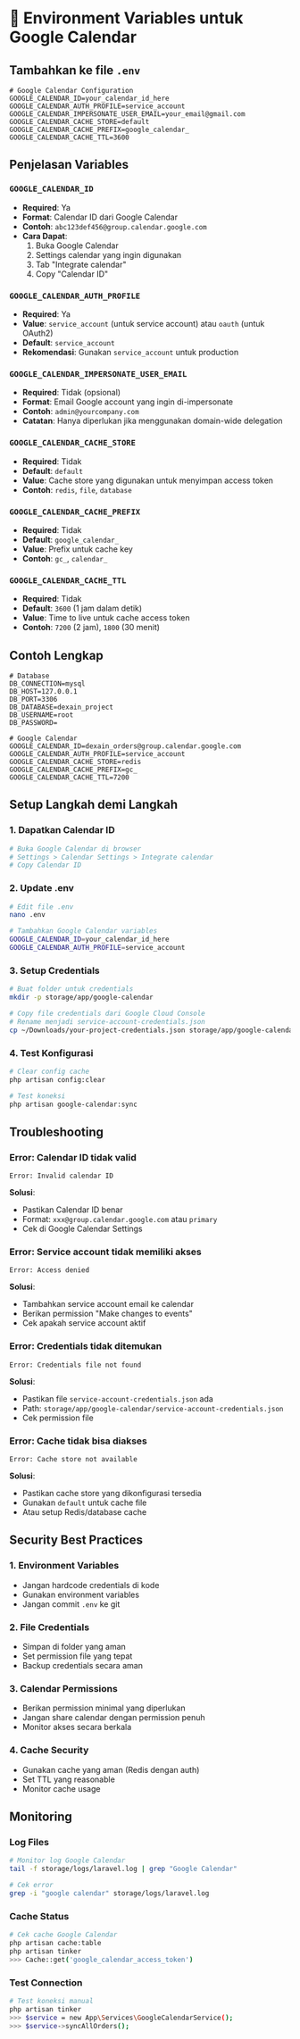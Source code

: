 # 🔧 Environment Variables untuk Google Calendar

## Tambahkan ke file `.env`

```env
# Google Calendar Configuration
GOOGLE_CALENDAR_ID=your_calendar_id_here
GOOGLE_CALENDAR_AUTH_PROFILE=service_account
GOOGLE_CALENDAR_IMPERSONATE_USER_EMAIL=your_email@gmail.com
GOOGLE_CALENDAR_CACHE_STORE=default
GOOGLE_CALENDAR_CACHE_PREFIX=google_calendar_
GOOGLE_CALENDAR_CACHE_TTL=3600
```

## Penjelasan Variables

### `GOOGLE_CALENDAR_ID`
- **Required**: Ya
- **Format**: Calendar ID dari Google Calendar
- **Contoh**: `abc123def456@group.calendar.google.com`
- **Cara Dapat**: 
  1. Buka Google Calendar
  2. Settings calendar yang ingin digunakan
  3. Tab "Integrate calendar"
  4. Copy "Calendar ID"

### `GOOGLE_CALENDAR_AUTH_PROFILE`
- **Required**: Ya
- **Value**: `service_account` (untuk service account) atau `oauth` (untuk OAuth2)
- **Default**: `service_account`
- **Rekomendasi**: Gunakan `service_account` untuk production

### `GOOGLE_CALENDAR_IMPERSONATE_USER_EMAIL`
- **Required**: Tidak (opsional)
- **Format**: Email Google account yang ingin di-impersonate
- **Contoh**: `admin@yourcompany.com`
- **Catatan**: Hanya diperlukan jika menggunakan domain-wide delegation

### `GOOGLE_CALENDAR_CACHE_STORE`
- **Required**: Tidak
- **Default**: `default`
- **Value**: Cache store yang digunakan untuk menyimpan access token
- **Contoh**: `redis`, `file`, `database`

### `GOOGLE_CALENDAR_CACHE_PREFIX`
- **Required**: Tidak
- **Default**: `google_calendar_`
- **Value**: Prefix untuk cache key
- **Contoh**: `gc_`, `calendar_`

### `GOOGLE_CALENDAR_CACHE_TTL`
- **Required**: Tidak
- **Default**: `3600` (1 jam dalam detik)
- **Value**: Time to live untuk cache access token
- **Contoh**: `7200` (2 jam), `1800` (30 menit)

## Contoh Lengkap

```env
# Database
DB_CONNECTION=mysql
DB_HOST=127.0.0.1
DB_PORT=3306
DB_DATABASE=dexain_project
DB_USERNAME=root
DB_PASSWORD=

# Google Calendar
GOOGLE_CALENDAR_ID=dexain_orders@group.calendar.google.com
GOOGLE_CALENDAR_AUTH_PROFILE=service_account
GOOGLE_CALENDAR_CACHE_STORE=redis
GOOGLE_CALENDAR_CACHE_PREFIX=gc_
GOOGLE_CALENDAR_CACHE_TTL=7200
```

## Setup Langkah demi Langkah

### 1. Dapatkan Calendar ID
```bash
# Buka Google Calendar di browser
# Settings > Calendar Settings > Integrate calendar
# Copy Calendar ID
```

### 2. Update .env
```bash
# Edit file .env
nano .env

# Tambahkan Google Calendar variables
GOOGLE_CALENDAR_ID=your_calendar_id_here
GOOGLE_CALENDAR_AUTH_PROFILE=service_account
```

### 3. Setup Credentials
```bash
# Buat folder untuk credentials
mkdir -p storage/app/google-calendar

# Copy file credentials dari Google Cloud Console
# Rename menjadi service-account-credentials.json
cp ~/Downloads/your-project-credentials.json storage/app/google-calendar/service-account-credentials.json
```

### 4. Test Konfigurasi
```bash
# Clear config cache
php artisan config:clear

# Test koneksi
php artisan google-calendar:sync
```

## Troubleshooting

### Error: Calendar ID tidak valid
```
Error: Invalid calendar ID
```
**Solusi**: 
- Pastikan Calendar ID benar
- Format: `xxx@group.calendar.google.com` atau `primary`
- Cek di Google Calendar Settings

### Error: Service account tidak memiliki akses
```
Error: Access denied
```
**Solusi**:
- Tambahkan service account email ke calendar
- Berikan permission "Make changes to events"
- Cek apakah service account aktif

### Error: Credentials tidak ditemukan
```
Error: Credentials file not found
```
**Solusi**:
- Pastikan file `service-account-credentials.json` ada
- Path: `storage/app/google-calendar/service-account-credentials.json`
- Cek permission file

### Error: Cache tidak bisa diakses
```
Error: Cache store not available
```
**Solusi**:
- Pastikan cache store yang dikonfigurasi tersedia
- Gunakan `default` untuk cache file
- Atau setup Redis/database cache

## Security Best Practices

### 1. Environment Variables
- Jangan hardcode credentials di kode
- Gunakan environment variables
- Jangan commit `.env` ke git

### 2. File Credentials
- Simpan di folder yang aman
- Set permission file yang tepat
- Backup credentials secara aman

### 3. Calendar Permissions
- Berikan permission minimal yang diperlukan
- Jangan share calendar dengan permission penuh
- Monitor akses secara berkala

### 4. Cache Security
- Gunakan cache yang aman (Redis dengan auth)
- Set TTL yang reasonable
- Monitor cache usage

## Monitoring

### Log Files
```bash
# Monitor log Google Calendar
tail -f storage/logs/laravel.log | grep "Google Calendar"

# Cek error
grep -i "google calendar" storage/logs/laravel.log
```

### Cache Status
```bash
# Cek cache Google Calendar
php artisan cache:table
php artisan tinker
>>> Cache::get('google_calendar_access_token')
```

### Test Connection
```bash
# Test koneksi manual
php artisan tinker
>>> $service = new App\Services\GoogleCalendarService();
>>> $service->syncAllOrders();
```
